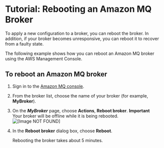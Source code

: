 # Tutorial: Rebooting an Amazon MQ Broker<a name="amazon-mq-rebooting-broker"></a>

To apply a new configuration to a broker, you can reboot the broker\. In addition, if your broker becomes unresponsive, you can reboot it to recover from a faulty state\.

The following example shows how you can reboot an Amazon MQ broker using the AWS Management Console\.

## To reboot an Amazon MQ broker<a name="rebooting-broker-console"></a>

1. Sign in to the [Amazon MQ console](https://console.aws.amazon.com/amazon-mq/)\.

1. From the broker list, choose the name of your broker \(for example, **MyBroker**\)\.

1. On the ***MyBroker*** page, choose **Actions**, **Reboot broker**\.
**Important**  
Your broker will be offline while it is being rebooted\.  
![\[Image NOT FOUND\]](http://docs.aws.amazon.com/amazon-mq/latest/developer-guide/images/amazon-mq-tutorials-reboot-broker.png)

1. In the **Reboot broker** dialog box, choose **Reboot**\.

   Rebooting the broker takes about 5 minutes\.